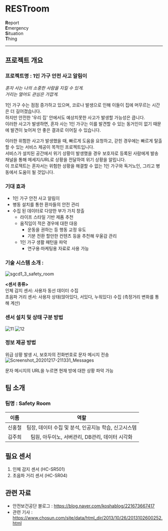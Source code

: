 # RESTroom
**R**eport  
**E**mergency  
**S**ituation  
**T**hing  

***

## 프로젝트 개요
### 프로젝트명 : 1인 가구 안전 사고 알림이
_혼자 사는 나의 소중한 사람을 지킬 수 있게._ <br>
_거리는 멀어도 관심은 가깝게._

1인 가구 수는 점점 증가하고 있으며, 코로나 발생으로 인해 이들이 집에 머무르는 시간은 더 길어졌습니다. <br>
하지만 안전한 '우리 집' 안에서도 예상치못한 사고가 발생할 가능성은 큽니다. <br>
이러한 사고가 발생하면, 혼자 사는 1인 가구는 이를 발견할 수 있는 동거인이 없기 때문에 발견이 늦어져 안 좋은 결과로 이어질 수 있습니다.

이러한 위험한 사고가 발생했을 때, 빠르게 도움을 요청하고, 갇힌 경우에는 빠르게 탈출할 수 있는 서비스 제공이 목적인 프로젝트입니다. <br>
서비스가 설치된 공간에서 위기 상황이 발생했을 경우 보호자로 등록된 사람에게 발송 채널을 통해 메세지/URL로 상황을 전달하여 위기 상황을 알립니다. <br>
이 프로젝트는 혼자서는 위험한 상황을 해결할 수 없는 1인 가구와 독거노인, 그리고 병동에서 도움이 될 것입니다.

### 기대 효과
* 1인 가구 안전 사고 알림이
* 병동 설치를 통한 환자들의 안전 관리
* 수집 된 데이터로 다양한 부가 가치 창출
	* 라이프 스타일 기반 제품 추천
	* 움직임이 적은 경우에 대한 대응
		* 운동을 권하는 등 행동 교정 유도
		* 기분 전환 할만한 컨텐츠 등을 추천해 우울감 관리
	* 1인 가구 생활 패턴을 파악
		* 연구용∙마케팅용 자료로 사용 가능

### 기술 시스템 소개 : 
![sgcd1_3_safety_room](https://user-images.githubusercontent.com/70886935/98820718-e06bd600-2471-11eb-9b05-f8986f955933.png)

**<센서 종류>**  
인체 감지 센서: 사용자 동선 데이터 수집 <br>
초음파 거리 센서: 사용자 상태(앉아있다, 서있다, 누워있다) 수집 (측정거리 변화를 통해 계산)  

### 센서 설치 및 상태 구분 방법
![11](https://user-images.githubusercontent.com/70886935/102450696-5f0ff080-407a-11eb-9054-4cec41e62b60.png)
![12](https://user-images.githubusercontent.com/70886935/102450739-75b64780-407a-11eb-92ff-152569ded7c8.png)
	
### 정보 제공 방법
위급 상황 발생 시, 보호자의 전화번호로 문자 메시지 전송 <br>
![Screenshot_20201217-211331_Messages](https://user-images.githubusercontent.com/70886935/102562796-2f64f500-411b-11eb-8bf1-b578e31868bf.jpg)

문자 메시지의 URL을 누르면 현재 방에 대한 상황 파악 가능

## 팀 소개
### 팀명 : Safety Room
| 이름 | 역할 |
|:----:| :----------------:|
| 신홍철 | 팀장, 데이터 수집 및 분석, 인공지능 학습, 신고시스템 |
| 김주희 | 팀원, 아두이노, 서버관리, DB관리, 데이터 시각화 |

## 필요 센서
1. 인체 감지 센서 (HC-SR501) 
2. 초음파 거리 센서 (HC-SR04)

## 관련 자료
* 안전보건공단 블로그 : https://blog.naver.com/koshablog/221673667417 
* 관련 기사 : https://www.chosun.com/site/data/html_dir/2013/10/26/2013102600252.html
